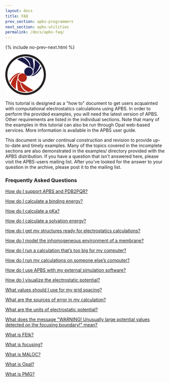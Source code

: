 ```yaml
---
layout: docs
title: FAQ
prev_section: apbs-programmers
next_section: apbs-utilities
permalink: /docs/apbs-faq/
---
```


<script type="text/javascript" language="JavaScript"><!--
function HideContent(d) {
document.getElementById(d).style.display = "none";
}
function ShowContent(d) {
document.getElementById(d).style.display = "block";
}
function ReverseDisplay(d) {
if(document.getElementById(d).style.display == "none") { document.getElementById(d).style.display = "block"; }
else { document.getElementById(d).style.display = "none"; }
}
//--></script>

{% include no-prev-next.html %}

<img src="/images/apbs-icons/APBS_128_v2.png" class="apbs-icon" />


This tutorial is designed as a "how to" document to get users acquainted with computational electrostatics calculations using APBS. In order to perform the provided examples, you will need the latest version of APBS. Other requirements are listed in the individual sections.
Note that many of the examples in this tutorial can also be run through Opal web-based services. More information is available in the APBS user guide.

This document is under continual construction and revision to provide up-to-date and timely examples. Many of the topics covered in the incomplete sections are also demonstrated in the examples/ directory provided with the APBS distribution.  If you have a question that isn't answered here, please visit the APBS-users mailing list. After you've looked for the answer to your question in the archive, please post it to the mailing list.

<h3>Frequently Asked Questions</h3>

<a href="javascript:ReverseDisplay('How do I support APBS and PDB2PQR?')">How do I support APBS and PDB2PQR?</a>

<div id="How do I support APBS and PDB2PQR?" style="display:none;">

You can support APBS and PDB2PQR by <a target="_blank" href="http://eepurl.com/by4eQr">registering your use of the software</a>!

<hr />

</div>


<a href="javascript:ReverseDisplay('How do I calculate a binding energy?')">How do I calculate a binding energy?</a>
<div id="How do I calculate a binding energy?" style="display:none;">
This topic is discussed in detail in the <a href="{{site.baseurl}}/examples/binding_energies/">Binding energies</a> section.
<hr />
</div>

<a href="javascript:ReverseDisplay('How do I calculate a pKa?')">How do I calculate a pKa?</a>

<div id="How do I calculate a pKa?" style="display:none;">

Please see the <a href="{{site.baseurl}}/examples/pKa_Calculations/">pKa calculations</a> section.

<hr />

</div>


<a href="javascript:ReverseDisplay('How do I calculate a solvation energy?')">How do I calculate a solvation energy?</a>

<div id="How do I calculate a solvation energy?" style="display:none;">

<p>APBS provides force calculations for both polar and nonpolar solvation following the same procedures used in the "<a href="{{site.baseurl}}/apbs/frequently-asked-questions/how-do-i-calculate-a-solvation-energy">How do I calculate a solvation energy?</a>" section. In general, forces can be obtained by modifying input files used for solvation energy calculations to include calcforce total (for total forces on the entire solute) or calcforce comps to obtain detailed force information for each atom. See the polar <a href="{{site.baseurl}}/apbs/user-guide/running-apbs/input-files/elec-input-file-section/elec-keywords/cac">calcforce</a> and apolar <a href="{{site.baseurl}}/apbs/user-guide/running-apbs/input-files/apolar-input-file-section/apolar-keywords/calcforce">calcforce</a> documentation.  For polar solvation forces, it is important to note that, like solvation energy calculations, "self-interaction" terms must be removed. </p>


<hr />

</div>


<a href="javascript:ReverseDisplay('How do I get my structures ready for electrostatics calculations?')">How do I get my structures ready for electrostatics calculations?</a>

<div id="How do I get my structures ready for electrostatics calculations?" style="display:none;">

<p>In order to perform electrostatics calculations on your biomolecular structure of interest, you need to provide atomic charge and radius information to APBS. Charges are used to form the biomolecular charge distribution for the Poisson-Boltzmann (PB) equation while the radii are used to construct the dielectric and ionic accessibility functions. This charge and radius information can be provided to APBS in a few different formats which are described in more detail below. The section "Biomolecular structure formats" describes these formats in more detail.</p>

<h3>PQR format</h3>

<p>The PQR format provides a very simple way to include parameter information by by replacing the occupancy and temperature columns of a PDB-format structure file with charge ("Q") and radius ("R") information. Unfortunately, the simplicity of this format also limits its extensibility: it can be very difficult to add new atom types and parameters in a generic format without the use of external software such as PDB2PQR. The XML parameter format described below is much easier to modify.</p>

<h3>XML format</h3>

<p>The XML structure format provides a somewhat more complicated format for including parameter information with increased flexibility in formatting, extension, and other modifications. As in the PQR format, atom coordinates are supplemented with charge and radius information. Please see the APBS user guide for complete format specifications.</p>

<h3>Generating PQR files from PDB files (PDB2PQR)</h3>


<p>The PDB2PQR web service and software will convert most PDB files into PQR format with some caveats.  Although PDB2PQR can fix some missing heavy atoms in sidechains, it does not currently have the (nontrivial) capability to model in large regions of missing backbone and sidechain coordinates. Be patient and make certain that the job you submitted to the PDB2PQR website has finished and you have downloaded the resulting PQR file correctly. It usually takes less than 10 minutes for the job to finish.</p>

<p>PDB2PQR will also perform hydrogen bond optimization, sidechain rotamer search, limited titration state assignment, ligand parameterization, and APBS input file preparation. Please see the PDB2PQR website for more details.
As mentioned above, PDB2PQR is discussed in more detailed on the PDB2PQR homepage. Therefore, we will review the minimal steps required to produce a PQR file from a PDB file here. To begin, choose a server from <a href="{{site.baseurl}}/docs/downloads/">Downloads and web servers</a></p>

<h5>Choose the PDB file to convert</h5>

<p>Start by choosing a PDB file to process. Either enter the 4-character PDB ID into PDB2PQR or accession number (e.g., 1FAS, 1MAH, 1LYS, etc.) or upload your own PDB file. Note that, if you choose to enter a 4-character PDB ID, PDB2PQR will process all recognizable chains of PDB file as it was deposited in the PDB (e.g., not the biological unit, any related transformations, etc.).</p>

<h5>Pick a forcefield</h5>

<p>For most applications, the choice is easy: PARSE. This forcefield has been optimized for implicit solvent calculation and is probably the best choice for visualization of protein electrostatics and many common types of energetic calculations for proteins. However, AMBER and CHARMM may be more appropriate if you are attempting to compare directly to simulations performed with those force fields, require nucleic acid support, are simulating ligands parameterized with those force fields, etc.</p>

<p>It is also possible to upload a user-defined forcefield (e.g., to define radii and charges for ligands or unusual residues). Please see the <a href="{{site.baseurl}}/docs/pdb2pqr-programmers/">PDB2PQR documentation</a> for more information.</p>

<h5>Output naming scheme</h5>

<p>This is largely irrelevant to electrostatics calculations but may be important for visualization. When in doubt, choose the "Internal naming scheme" which attempts to conform to IUPAC standards.</p>

<h5>Other options</h5>

<p>These options fall into two categories: how to build missing atoms (including hydrogens) onto the structure and additional output configuration. Please see the PDB2PQR User Guide for more details.</p>


<hr />

</div>

<a href="javascript:ReverseDisplay('How do I model the inhomogeneous environment of a membrane?')">How do I model the inhomogeneous environment of a membrane?</a>

<div id="How do I model the inhomogeneous environment of a membrane?" style="display:none;">

Please see <a href="{{site.baseurl}}/examples/potentials_of_mean_force/">The polar solvation potential of mean force for a helix in a dielectric slab membrane</a> and <a href="http://en.wikiversity.org/wiki/Poisson%E2%80%93Boltzmann_profile_for_an_ion_channel">Poisson–Boltzmann profile for an ion channel</a> for more information.

<hr />

</div>

<a href="javascript:ReverseDisplay('How do I run a calculation that’s too big for my computer?')">How do I run a calculation that’s too big for my computer?</a>

<div id="How do I run a calculation that’s too big for my computer?" style="display:none;">

Please see the discussion in the <a href="{{site.baseurl}}/examples/parallel_execution_for_large_problems/">Parallel execution for large problems</a> section.

<hr />

</div>



<a href="javascript:ReverseDisplay('How do I run my calculations on someone else’s computer?')">How do I run my calculations on someone else’s computer?</a>

<div id="How do I run my calculations on someone else’s computer?" style="display:none;">

<p>There are many cases where it is inconvenient to run calculations on your own computer: your calculation may require more resources (memory, etc.) than available on your system, you may have many calculations to run, etc. There are two primary mechanisms for running APBS on external resources: the <a href="{{site.baseurl}}/docs/usage/">APBS Opal client</a> and the <a href="{{site.baseurl}}/examples/running_apbs_through_pdb2pqr_web_portal/">PDB2PQR web interface</a>.</p>

<hr />

</div>

<a href="javascript:ReverseDisplay('How do I use APBS with my external simulation software?')">How do I use APBS with my external simulation software?</a>

<div id="How do I use APBS with my external simulation software?" style="display:none;">

<p>Robert Konecny (McCammon group) has developed the <a href="http://mccammon.ucsd.edu/iapbs/">iAPBS package</a> which provides a C/C++/FORTRAN interface to APBS for use with AMBER, NAMD, and CHARMM. More information is available from the <a href="http://mccammon.ucsd.edu/iapbs/">iAPBS homepage</a>.</p>


<p>APBS also links against developmental versions of the TINKER software package. Public versions of TINKER with APBS support should be available soon from http://dasher.wustl.edu/tinker/.</p>

<hr />

</div>


<a href="javascript:ReverseDisplay('How do I visualize the electrostatic potential?')">How do I visualize the electrostatic potential?</a>

<div id="How do I visualize the electrostatic potential?" style="display:none;">

<p>As <a href="{{site.baseurl}}/docs/apbs-others/">outlined in the user guide</a>, there are many different ways to visualize the electrostatic potential as calculated by APBS.  We provide <a href="{{site.baseurl}}/docs/visualizing-results/">detailed examples</a> for several ways to both calculate and visualize the potential in the same setting.</p>

<hr />

</div>

<a href="javascript:ReverseDisplay('What values should I use for my grid spacing?')">What values should I use for my grid spacing?</a>

<div id="What values should I use for my grid spacing?" style="display:none;">

<p>It is recommended to use the same grid for all three calculations: ligand, protein, and ligand-protein complex, and to use the grid settings for the ligand-protein complex for all calculations.</p>
<p>Energies are often very sensitive to grid parameters, thus it is best to use the largest possible grid lengths with the smallest possible grid spacing for your calculations. We usually recommend grid spacings of 0.5 Angstroms or smaller.</p>

<hr />

</div>


<a href="javascript:ReverseDisplay('What are the sources of error in my calculation?')">What are the sources of error in my calculation?</a>

<div id="What are the sources of error in my calculation?" style="display:none;">

<h3>Model error</h3>

<p>When performing solvation calculations using APBS, it is important to keep in mind that you are using an approximate model for solvation. Therefore, your answers may contain errors related to approximations in the model. Many review articles have covered the nature of these approximations (see bibliography), we will stress the highlights below.</p>

<h5>Linear dielectric response</h5>

<p>The Poisson-Boltzmann equation models the solvent as a dielectric continuum that responds linearly to all applied fields. In particular, under this model, very strong fields can induce unrealistically strong polarization in the dielectric media representing the solvent and/or the solute interior. However, molecular solvents or solutes cannot support an infinite amount of polarization: they are limited by their density, their finite dipole moments, and their finite degree of electronic polarizability. Therefore, the continuum model assumption of linear dielectric response can break down in situations with strong electric fields; e.g., around nucleic acids or very highly-charged proteins.</p>

<h5>Local dielectric response</h5>

<p>The Poisson-Boltzmann equation models the solvent as a dielectric continuum that also responds locally to all applied fields. In other words, under this model, the local polarization at a point x is only dependent on the field at point x. However, molecular solvents and solutes clearly don't obey this assumption: the variety of covalent, steric, and other non-bonded intra- and inter-molecular interactions ensures that the polarization at point x is dependent on solute-field interactions in a non-vanishing neighborhood around x. One way to limit the impact of this flawed assumption, is to model solute response as "explicitly" as possible in your continuum electrostatics problems. In other words, rather than relying upon the continuum model to reproduce conformational relaxation or response in your solute, model such response in detail through molecular simulations or other conformational sampling.</p>

<h5>Ambiguity of dielectric interfaces and coefficient values</h5>

<p>Violation of the assumptions of linear and local dielectric response in real molecular systems leads to serious ambiguity in the definition of the dielectric coefficient in the Poisson-Boltzmann equation. In particular, while the values for bulk solvent (i.e., far away from the solute) response are well-defined, all other values of the dielectric coefficient are ambiguous. In general, continuum models assume a constant low-dielectric value inside the solute and the bulk solvent value outside the solute. This assumption creates tremendous sensitivity of calculation results on the placement of the dielectric interface (usually determined by solute atomic radii) and the specific value of the internal solute dielectric. In general, errors arising from this assumption can be minimized by using internal dielectric values that are consistent with the solute atomic radii parameterization.</p>

<h5>No specific ion-solvent or ion-solute interactions</h5>

<p>Most Poisson-Boltzmann models assume that ions do not interact directly with the solvent: they are charges embedded in the same dielectric material as the bulk solvent. This assumption implies that ions experience no "desolvation" penalty as they interact with the solute surface. Additionally, most Poisson-Boltzmann models assume that ions interaction with the solute only through electrostatic and hard-sphere steric potentials. However, this assumption neglects some of the subtlety of ion-protein interactions; in particular, dispersive interactions that can possibly lead to some degree of ion specificity.</p>

<h5>Mean field ion behavior</h5>

<p>Finally, the Poisson-Boltzmann model is a "mean field" description of ionic solutions. This means that ions only experience the average influence of other ions in the system; the model neglects fluctuations in the ionic atmosphere and correlations between the ions in solution. Such correlations and fluctuations can be very important at high ionic charge densities; e.g., for multivalent ions, high ion concentrations, or the high-density ionic regions near highly-charged biomolecules.</p>

<h3>Structure-based errors</h3>

<p>Electrostatics calculations can be very sensitive to errors in the structure, including:
<ul>
<li>Misplaced atoms or sidechains</li>
<li>Missing regions of biomolecular structure</li>
<li>Incorrect titration state assignments</li>
</ul>
Of these errors, incorrect titration states are the most common and, often, the most problematic. The software package PDB2PQR was created to minimize all of the above problems and we recommend its use to "pre-process" structures before electrostatics calculations.</p>

<h3>Parameter set errors</h3>

Under construction

<h3>Discretization error</h3>

<p>The Poisson-Boltzmann partial differential equation must be discretized in order to be solved on a computer. APBS discretizes the equation in spacing by evaluating the problem coefficients and solving for the electrostatic potential on a set of grid (finite difference) or mesh (finite element) points. However, this discretization is an approximation to the actual, continuously-specified problem coefficients. Coarser discretization of coefficients and the solution reduce the overall accuracy and introduce errors into the final potential and calculated energies.</p>

<p>It is very important to evaluate the sensitivity of your calculated energies to the grid spacings and lengths. In general, it is a good idea to scan a range of grid spacings and lengths before starting a problem and choose the largest problem domain with the smallest grid spacing that gives consistent results (e.g., results that don't change as you further reduce the grid spacing).</p>

<h3>Solver and round-off error</h3>

<p>APBS uses iterative solvers to solve the nonlinear algebraic equations resulting from the discretized Poisson-Boltzmann equation. In particular, we use the Holst group PMG software to solve equations resulting from finite difference discretizations of the PB equation and the Holst group MC software to solve equations resulting from finite element discretizations of the PB equation.</p>

<p>Iterative solvers obtain solutions to algebraic equations which are accurate within a specified error tolerance. Current versions of APBS use a fixed error tolerance of 10-6 which implies approximately 1 part per million root-mean-squared error in calculated potentials. Such error tolerances have been empirically observed to give good accuracy in the calculated energies obtained with APBS. Future versions of APBS will provide user control for error tolerance.</p>

<p>However, it is important to note that the error in potential does not necessarily directly relate to the error in the energies calculated by APBS. In particular, most meaningful energies are calculated as differences between energies from several calculations. While the accuracy of each separate energy can be related to the solver error tolerance, the energy difference can only be loosely bounded by the error tolerance.</p>

<p>This issue is illustrated in the protein kinase ligand binding example provided with APBS as pka-lig and analyzed below. This example demonstrates that, while the errors for each calculation remain small, the overall error in the computed energy can be very large; particularly when two different methods are compared.</p>

<div><div class="sites-embed-align-left-wrapping-off"><div class="sites-embed-border-on sites-embed sites-embed-full-width" style="width:100%;"><h4 class="sites-embed-title">APBS 1.2 pka-lig error sensitivity</h4><div class="sites-embed-object-title" style="display:none;">APBS 1.2 pka-lig error sensitivity</div><div class="sites-embed-content sites-embed-type-spreadsheet"><iframe src="https://spreadsheets.google.com/spreadsheet/loadredirect?chrome=false&amp;key=0Asy1jmCqCrVxdGdrQUU2cFhUdS1WaHlZVUxpbk1LZ3c&amp;output=html&amp;pubredirect=true&amp;widget=true" width="100%" height="600" title="APBS 1.2 pka-lig error sensitivity" frameborder="0" id="1799863917"></iframe></div></div></div><br /></div>

<hr />

</div>


<a href="javascript:ReverseDisplay('What are the units of electrostatic potential?')">What are the units of electrostatic potential?</a>

<div id="What are the units of electrostatic potential?" style="display:none;">

APBS writes out the electrostatic potential in dimensionless units of kb T ec-1 where

* kb is Boltzmann's constant:  1.3806504 × 10−23 J K-1
* T is the temperature of your calculation in K
* ec is the charge of an electron:  1.60217646 × 10-19 C

As an example, if you ran your calculation at 300 K, then the potential would be written out as multiples of

<p> kb T ec-1 = (1.3806504 × 10−23 J K-1) × (300 K) × (1.60217646 × 10-19 C)-1</p>
<p> = (4.1419512 × 10-21 J) × (6.241509752 × 1018 C-1)</p>
<p>    = 2.585202 × 10-2 J C-1</p>
<p>  = 25.85202 mV</p>

<hr />

</div>

<a href="javascript:ReverseDisplay('What does the message WARNING! Unusually large potential values detected on the focusing boundary! mean?')">What does the message "WARNING! Unusually large potential values detected on the focusing boundary!" mean?</a>

<div id="What does the message WARNING! Unusually large potential values detected on the focusing boundary! mean?" style="display:none;">

<p>During focusing calculations, you may encounter the message "WARNING! Unusually large potential values detected on the focusing boundary!" for some highly charged systems based on location of the focusing boundary.</p>

<p>First, you should determine if you received any other warning or error messages as part of this calculation, particularly those referring to exceeded number of iterations or error tolerance (etol). If such messages are received, please contact the developers for support.</p>

<p>Next, you should check if the calculation converged to a reasonable answer. In particular, you should check sensitivity to the grid spacing by making small changes to the grid lengths (via the fglen parameter) and see if the changes in energies are correspondingly small. If so, then this warning can be safely ignored. If not, please contact the developers for support.</p>

<hr />

</div>

<a href="javascript:ReverseDisplay('What is FEtk?')">What is FEtk?</a>

<div id="What is FEtk?" style="display:none;">

FEtk is an adaptive multilevel finite element library developed by Michael Holst and used for the finite element features in APBS.  More information, as well as downloadable files, can be found <a href = "http://www.fetk.org">here</a>.


<hr />

</div>

<a href="javascript:ReverseDisplay('What is focusing?')">What is focusing?</a>

<div id="What is focusing?" style="display:none;">

<p>This is a method for solving the Poisson-Boltzmann equation in a finite difference setting. Some of the earliest references to this method are from Gilson and Honig (Gilson MK and Honig BH, Calculation of electrostatic potentials in an enzyme active site. Nature, 1987. 330(6143): p. 84-6.). The method starts by solving the equation on a coarse grid (i.e., few grid points) with large dimensions (i.e., grid lengths). The solution on this coarse grid is then used to set the Dirichlet boundary condition values for a smaller problem domain -- and therefore a finer grid -- surrounding the region of interest. The finer grid spacing in the smaller problem domain often provides greater accuracy in the solution.</p>

<p>This technique has been used to cover multiple regions of a large problem domain in the parallel focusing method.</p>

<hr />

</div>

<a href="javascript:ReverseDisplay('What is MALOC?')">What is MALOC?</a>

<div id="What is MALOC?" style="display:none;">

<p>MALOC is the hardware abstraction developed by Michael Holst and used by APBS to provide portability across platforms. More information can be found <a href = "http://www.fetk.org/codes/maloc/index.html">here</a></p>

<hr />

</div>

<a href="javascript:ReverseDisplay('What is Opal?')">What is Opal?</a>

<div id="What is Opal?" style="display:none;">

<p>Opal is a web services toolkit developed by the NBCR and researchers at the San Diego Supercomputer Center. This software enables remote execution of APBS or PDB2PQR to reduce local system loads or run calculations that are too large for local resources. More information can be found <a href="http://nbcr-222.ucsd.edu/opal2/dashboard">here</a></p>

<hr />

</div>

<a href="javascript:ReverseDisplay('What is PMG?')">What is PMG?</a>

<div id="What is PMG?" style="display:none;">

<p>PMG is a multigrid library developed by Michael Holst. More information can be found <a href="http://www.fetk.org/codes/pmg/index.html">here</a></p>

<hr />

</div>





